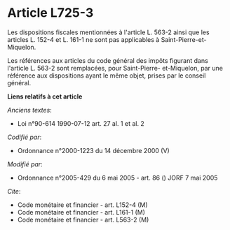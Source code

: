 # Article L725-3

Les dispositions fiscales mentionnées à l'article L. 563-2 ainsi que les articles L. 152-4 et L. 161-1 ne sont pas
applicables à Saint-Pierre-et-Miquelon.

Les références aux articles du code général des impôts figurant dans l'article L. 563-2 sont remplacées, pour Saint-Pierre-
et-Miquelon, par une référence aux dispositions ayant le même objet, prises par le conseil général.

**Liens relatifs à cet article**

_Anciens textes_:

  - Loi n°90-614 1990-07-12 art. 27 al. 1 et al. 2

_Codifié par_:

  - Ordonnance n°2000-1223 du 14 décembre 2000 (V)

_Modifié par_:

  - Ordonnance n°2005-429 du 6 mai 2005 - art. 86 () JORF 7 mai 2005

_Cite_:

  - Code monétaire et financier - art. L152-4 (M)
  - Code monétaire et financier - art. L161-1 (M)
  - Code monétaire et financier - art. L563-2 (M)
